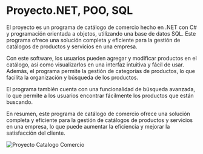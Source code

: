 <h1>Proyecto.NET, POO, SQL</h1>


<p>El proyecto es un programa de catálogo de comercio hecho en .NET con C# y programación orientada a objetos, utilizando una base de datos SQL. Este programa ofrece una solución completa y eficiente para la gestión de catálogos de productos y servicios en una empresa.

Con este software, los usuarios pueden agregar y modificar productos en el catálogo, así como visualizarlos en una interfaz intuitiva y fácil de usar. Además, el programa permite la gestión de categorías de productos, lo que facilita la organización y búsqueda de los productos.

El programa también cuenta con una funcionalidad de búsqueda avanzada, lo que permite a los usuarios encontrar fácilmente los productos que están buscando.

En resumen, este programa de catálogo de comercio ofrece una solución completa y eficiente para la gestión de catálogos de productos y servicios en una empresa, lo que puede aumentar la eficiencia y mejorar la satisfacción del cliente.</p>

<div>
  <img src="https://media.licdn.com/dms/image/D5622AQH1lt8Z4VMeVg/feedshare-shrink_2048_1536/0/1680572619580?e=1683763200&v=beta&t=CkpK5zn9y2NAoJuNvSzZjcHDyDTn3-xKzpEqveP_DSE" alt="Proyecto Catalogo Comercio">
</div>

